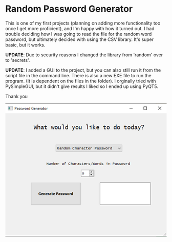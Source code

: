 # Random Password Generator

This is one of my first projects (planning on adding more functionality too once I get more proficient), and I'm happy with how it turned out. I had trouble deciding how I was going to read the file for the random word password, but ultimately decided with using the CSV library. It's super basic, but it works.

**UPDATE**: Due to security reasons I changed the library from 'random' over to 'secrets'. 

**UPDATE**: I added a GUI to the project, but you can also still run it from the script file in the command line. There is also a new EXE file to run the program. (It is dependent on the files in the folder). I orginally tried with PySimpleGUI, but it didn't give results I liked so I ended up using PyQT5. 

Thank you 

![](src/with%20GUI/GUI%20Screenshot.png)
